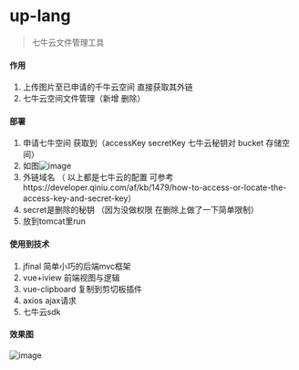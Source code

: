 # up-lang

> 七牛云文件管理工具

#### 作用

1. 上传图片至已申请的千牛云空间 直接获取其外链
2. 七牛云空间文件管理（新增 删除）

#### 部署

1. 申请七牛空间 获取到（accessKey secretKey 七牛云秘钥对  bucket 存储空间）
2. 如图![image](http://cdn.abug123.club/2019-12-23_175159367.png)
3. 外链域名 （ 以上都是七牛云的配置 可参考https://developer.qiniu.com/af/kb/1479/how-to-access-or-locate-the-access-key-and-secret-key） 
4. secret是删除的秘钥 （因为没做权限 在删除上做了一下简单限制）
5. 放到tomcat里run


#### 使用到技术

1. jfinal 简单小巧的后端mvc框架
2. vue+iview 前端视图与逻辑
3. vue-clipboard 复制到剪切板插件
4. axios ajax请求
5. 七牛云sdk


#### 效果图

![image](http://lang.sliver.fun/2019-12-23_175950546.png)
